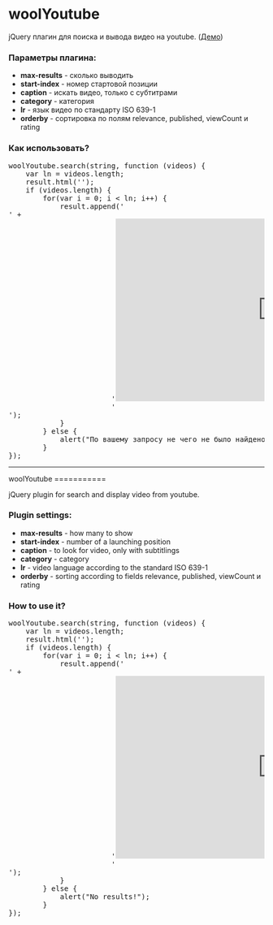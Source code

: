 woolYoutube
===========

jQuery плагин для поиска и вывода видео на youtube. (<a href="http://angular.demosite.pro/youtube/">Демо</a>)

<h3>Параметры плагина:</h3>
<ul>
    <li><b>max-results</b> - сколько выводить</li>
    <li><b>start-index</b> - номер стартовой позиции</li>
    <li><b>caption</b> - искать видео, только с субтитрами</li>
    <li><b>category</b> - категория</li>
    <li><b>lr</b> - язык видео по стандарту ISO 639-1</li>
    <li><b>orderby</b> - сортировка по полям relevance, published, viewCount и rating</li>
</ul>
<h3>Как использовать?</h3>
<pre>
woolYoutube.search(string, function (videos) {
    var ln = videos.length;
    result.html('');
    if (videos.length) {
        for(var i = 0; i < ln; i++) {
            result.append('<div class="trailer">' +
                        '<iframe width="640" height="360" src="http://www.youtube.com/embed/' + videos[i].id + '" frameborder="0" allowfullscreen></iframe>' +
                        '</div>');
            }
        } else {
            alert("По вашему запросу не чего не было найдено!");
        }
});
</pre>
<hr />
woolYoutube
===========

jQuery plugin for search and display video from youtube.

<h3>Plugin settings:</h3>
<ul>
    <li><b>max-results</b> - how many to show</li>
    <li><b>start-index</b> - number of a launching position</li>
    <li><b>caption</b> - to look for video, only with subtitlings</li>
    <li><b>category</b> - category</li>
    <li><b>lr</b> - video language according to the standard ISO 639-1</li>
    <li><b>orderby</b> - sorting according to fields relevance, published, viewCount и rating</li>
</ul>
<h3>How to use it?</h3>
<pre>
woolYoutube.search(string, function (videos) {
    var ln = videos.length;
    result.html('');
    if (videos.length) {
        for(var i = 0; i < ln; i++) {
            result.append('<div class="trailer">' +
                        '<iframe width="640" height="360" src="http://www.youtube.com/embed/' + videos[i].id + '" frameborder="0" allowfullscreen></iframe>' +
                        '</div>');
            }
        } else {
            alert("No results!");
        }
});
</pre>